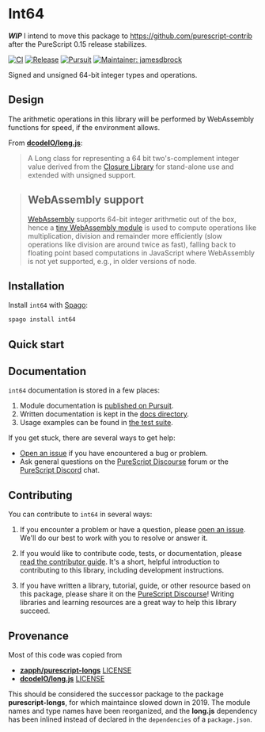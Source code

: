 # Int64

__*WIP*__ I intend to move this package to https://github.com/purescript-contrib
after the PureScript 0.15 release stabilizes.

[![CI](https://github.com/purescript-contrib/purescript-int64/workflows/CI/badge.svg?branch=main)](https://github.com/purescript-contrib/purescript-int64/actions?query=workflow%3ACI+branch%3Amain)
[![Release](https://img.shields.io/github/release/purescript-contrib/purescript-int64.svg)](https://github.com/purescript-contrib/purescript-int64/releases)
[![Pursuit](https://pursuit.purescript.org/packages/purescript-int64/badge)](https://pursuit.purescript.org/packages/purescript-int64)
[![Maintainer: jamesdbrock](https://img.shields.io/badge/maintainer-jamesdbrock-teal.svg)](https://github.com/jamesdbrock)

Signed and unsigned 64-bit integer types and operations.

## Design

The arithmetic operations in this library will be performed by WebAssembly
functions for speed, if the environment allows.

From [__dcodeIO/long.js__](https://github.com/dcodeIO/long.js):

> A Long class for representing a 64 bit two's-complement integer value derived
> from the [Closure Library](https://github.com/google/closure-library)
> for stand-alone use and extended with unsigned support.

> ## WebAssembly support
>
> [WebAssembly](http://webassembly.org) supports 64-bit integer arithmetic out
> of the box, hence a [tiny WebAssembly module](./src/Internal/wasm.wat) is
> used to compute operations like multiplication, division and remainder more
> efficiently (slow operations like division are around twice as fast), falling
> back to floating point based computations in JavaScript where WebAssembly is
> not yet supported, e.g., in older versions of node.

## Installation

Install `int64` with [Spago](https://github.com/purescript/spago):

```sh
spago install int64
```

## Quick start

## Documentation

`int64` documentation is stored in a few places:

1. Module documentation is [published on Pursuit](https://pursuit.purescript.org/packages/purescript-int64).
2. Written documentation is kept in the [docs directory](./docs).
3. Usage examples can be found in [the test suite](./test).

If you get stuck, there are several ways to get help:

- [Open an issue](https://github.com/purescript-contrib/purescript-int64/issues) if you have encountered a bug or problem.
- Ask general questions on the [PureScript Discourse](https://discourse.purescript.org) forum or the [PureScript Discord](https://discord.com/invite/sMqwYUbvz6) chat.

## Contributing

You can contribute to `int64` in several ways:

1. If you encounter a problem or have a question, please [open an issue](https://github.com/purescript-contrib/purescript-int64/issues). We'll do our best to work with you to resolve or answer it.

2. If you would like to contribute code, tests, or documentation, please [read the contributor guide](./CONTRIBUTING.md). It's a short, helpful introduction to contributing to this library, including development instructions.

3. If you have written a library, tutorial, guide, or other resource based on this package, please share it on the [PureScript Discourse](https://discourse.purescript.org)! Writing libraries and learning resources are a great way to help this library succeed.

## Provenance

Most of this code was copied from

* [__zapph/purescript-longs__](https://github.com/zapph/purescript-longs) [LICENSE](./LICENSE.ZAPGroup)
* [__dcodeIO/long.js__](https://github.com/dcodeIO/long.js) [LICENSE](./LICENSE.dcodeIO)

This should be considered the successor package to the package
__purescript-longs__, for which maintaince slowed down in 2019.
The module names and type names have been reorganized, and the __long.js__
dependency has been inlined instead of declared in
the `dependencies` of a `package.json`.

